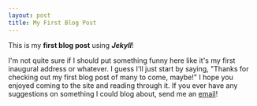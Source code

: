 ```yaml
---
layout: post
title: My First Blog Post
---
```

This is my **first blog post** using ***Jekyll***!

I'm not quite sure if I should put something funny here like it's my first inaugural address or whatever. I guess I'll just start by saying, "Thanks for checking out my first blog post of many to come, maybe!" I hope you enjoyed coming to the site and reading through it. If you ever have any suggestions on something I could blog about, send me an <a href="zachpalmer@protonmail.com">email</a>!